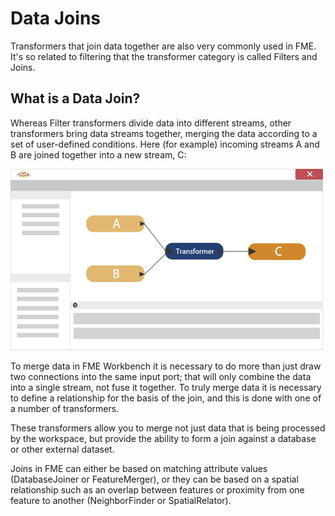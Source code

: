# Data Joins #
Transformers that join data together are also very commonly used in FME. It's so related to filtering that the transformer category is called Filters and Joins.


## What is a Data Join? ##
Whereas Filter transformers divide data into different streams, other transformers bring data streams together, merging the data according to a set of user-defined conditions. Here (for example) incoming streams A and B are joined together into a new stream, C:

![](./Images/Img5.048.FeatureJoinDiagramHalfScale.png)

To merge data in FME Workbench it is necessary to do more than just draw two connections into the same input port; that will only combine the data into a single stream, not fuse it together. To truly merge data it is necessary to define a relationship for the basis of the join, and this is done with one of a number of transformers.

These transformers allow you to merge not just data that is being processed by the workspace, but provide the ability to form a join against a database or other external dataset.

Joins in FME can either be based on matching attribute values (DatabaseJoiner or FeatureMerger), or they can be based on a spatial relationship such as an overlap between features or proximity from one feature to another (NeighborFinder or SpatialRelator).
